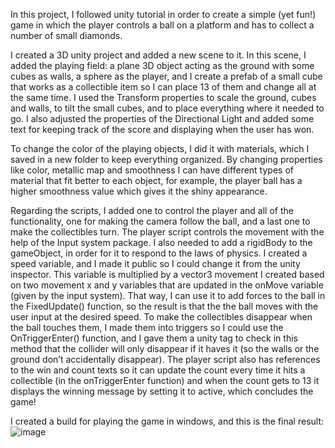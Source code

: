 In this project, I followed unity tutorial in order to create a simple (yet fun!) game in which the player controls a ball on a platform and has to collect a number of small diamonds.

I created a 3D unity project and added a new scene to it. In this scene, I added the playing field: a plane 3D object acting as the ground with some cubes as walls, a sphere as the player, and I create a prefab of a small cube that works as a collectible item so I can place 13 of them and change all at the same time. I used the Transform properties to scale the ground, cubes and walls, to tilt the small cubes, and to place everything where it needed to go. I also adjusted the properties of the Directional Light and added some text for keeping track of the score and displaying when the user has won.

To change the color of the playing objects, I did it with materials, which I saved in a new folder to keep everything organized. By changing properties like color, metallic map and smoothness I can have different types of material that fit better to each object, for example, the player ball has a higher smoothness value which gives it the shiny appearance.

Regarding the scripts, I added one to control the player and all of the functionality, one for making the camera follow the ball, and a last one to make the collectibles turn.
The player script controls the movement with the help of the Input system package. I also needed to add a rigidBody to the gameObject, in order for it to respond to the laws of physics. I created a speed variable, and I made it public so I could change it from the unity inspector. This variable is multiplied by a vector3 movement I created based on two movement x and y variables that are updated in the onMove variable (given by the input system). That way, I can use it to add forces to the ball in the FixedUpdate() function, so the result is that the the ball moves with the user input at the desired speed.
To make the collectibles disappear when the ball touches them, I made them into triggers so I could use the OnTriggerEnter() function, and I gave them a unity tag to check in this method that the collider will only disappear if it haves it (so the walls or the ground don’t accidentally disappear). The player script also has references to the win and count texts so it can update the count every time it hits a collectible (in the onTriggerEnter function) and when the count gets to 13 it displays the winning message by setting it to active, which concludes the game!

I created a build for playing the game in windows, and this is the final result: 
![image](https://github.com/Rosabm/GMD/assets/100294631/a2cda208-979c-46ee-a6be-fd05dc7873d9)


